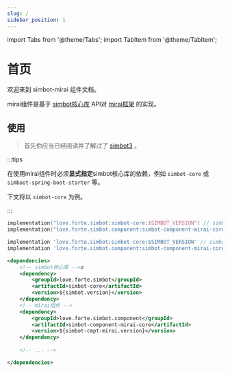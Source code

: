 ```yaml
---
slug: /
sidebar_position: 1
---
```


import Tabs from '@theme/Tabs';
import TabItem from '@theme/TabItem';

# 首页

欢迎来到 simbot-mirai 组件文档。

mirai组件是基于 [simbot核心库](https://github.com/simple-robot/simpler-robot) API对 [mirai框架](https://github.com/mamoe/mirai) 的实现。


## 使用

> 首先你应当已经阅读并了解过了 [simbot3](https://simbot.forte.love) 。

:::tips

在使用mirai组件时必须**显式指定**simbot核心库的依赖，例如 `simbot-core` 或 `simboot-spring-boot-starter` 等。

下文将以 `simbot-core` 为例。

:::

<Tabs groupId="use-dependency">
<TabItem value="Gradle Kotlin DSL" default>

```kotlin
implementation("love.forte.simbot:simbot-core:$SIMBOT_VERSION") // simbot核心库
implementation("love.forte.simbot.component:simbot-component-mirai-core:$CMPT_MIRAI_VERSION") // mirai组件
```

</TabItem>

<TabItem value="Gradle Groovy">

```groovy
implementation 'love.forte.simbot:simbot-core:$SIMBOT_VERSION' // simbot核心库
implementation 'love.forte.simbot.component:simbot-component-mirai-core:$CMPT_MIRAI_VERSION' // mirai组件
```

</TabItem>

<TabItem value="Maven">

```xml
<dependencies>
    <!-- simbot核心库 -->z 
    <dependency>
        <groupId>love.forte.simbot</groupId>
        <artifactId>simbot-core</artifactId>
        <version>${simbot.version}</version>
    </dependency>
    <!-- mirai组件 -->
    <dependency>
        <groupId>love.forte.simbot.component</groupId>
        <artifactId>simbot-component-mirai-core</artifactId>
        <version>${simbot-cmpt-mirai.version}</version>
    </dependency>
    
    <!-- ... -->

</dependencies>
```

</TabItem>

</Tabs>
